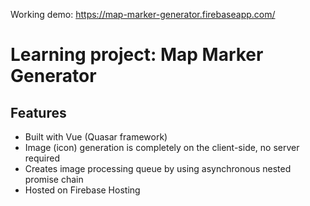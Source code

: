 
Working demo: https://map-marker-generator.firebaseapp.com/

# Learning project: Map Marker Generator

## Features

- Built with Vue (Quasar framework)
- Image (icon) generation is completely on the client-side, no server required
- Creates image processing queue by using asynchronous nested promise chain
- Hosted on Firebase Hosting
